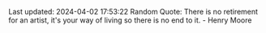 Last updated: 2024-04-02 17:53:22
Random Quote: There is no retirement for an artist, it's your way of living so there is no end to it. - Henry Moore